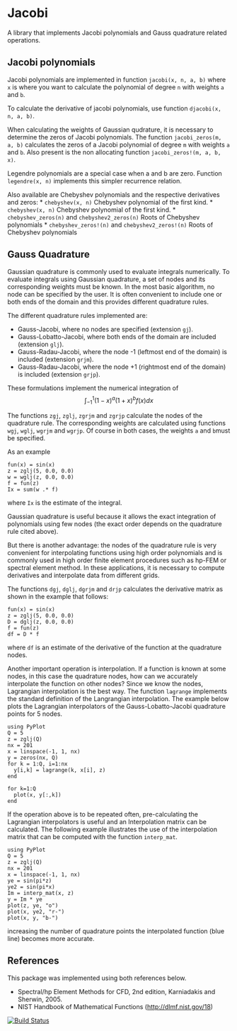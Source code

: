 # Jacobi

A library that implements Jacobi polynomials and Gauss 
quadrature related operations.

## Jacobi polynomials

Jacobi polynomials  are implemented in function 
`jacobi(x, n, a, b)` where `x` is where you want to calculate the 
polynomial of degree `n` with weights `a` and `b`.

To calculate the derivative of jacobi polynomials, use function 
`djacobi(x, n, a, b)`. 

When calculating the weights of Gaussian qudrature, it is necessary to determine
the zeros of Jacobi polynomials. The function `jacobi_zeros(m, a, b)` calculates the 
zeros of a Jacobi polynomial of degree `m` with weights `a` and `b`. Also present 
is the non allocating function `jacobi_zeros!(m, a, b, x)`.

Legendre polynomials are a special case when a and b are zero. 
Function `legendre(x, n)` implements this simpler recurrence relation.

Also available are Chebyshev polynomials and the respective derivatives and zeros:
     * `chebyshev(x, n)` Chebyshev polynomial of the first kind.
     * `chebyshev(x, n)` Chebyshev polynomial of the first kind.
     * `chebyshev_zeros(n)` and `chebyshev2_zeros(n)` Roots of Chebyshev polynomials
     * `chebyshev_zeros!(n)` and `chebyshev2_zeros!(n)` Roots of Chebyshev polynomials

     

## Gauss Quadrature

Gaussian quadrature is commonly used to evaluate integrals numerically. To evaluate 
integrals using Gaussian quadrature, a set of nodes and its corresponding weights must 
be known. In the most basic algorithm, no node can be specified by the user. It is 
often convenient to include one or both ends of the domain and this provides
different quadrature rules. 

The different quadrature rules implemented are:

 * Gauss-Jacobi, where no nodes are specified (extension `gj`).
 * Gauss-Lobatto-Jacobi, where both ends of the domain are included (extension `glj`).
 * Gauss-Radau-Jacobi, where the node -1 (leftmost end of the domain) is included 
   (extension `grjm`).
 * Gauss-Radau-Jacobi, where the node +1 (rightmost end of the domain) is included 
   (extension `grjp`).

These formulations implement the numerical integration of
$$
\int_{-1}^1 (1-x)^a(1+x)^b f(x)dx
$$

The functions `zgj`, `zglj`, `zgrjm` and `zgrjp` calculate the nodes of the quadrature
rule. The corresponding weights are calculated using functions `wgj`, `wglj`,
`wgrjm` and `wgrjp`. Of course in both cases, the weights `a` and `b`must be specified. 

As an example

```
fun(x) = sin(x)
z = zglj(5, 0.0, 0.0)
w = wglj(z, 0.0, 0.0)
f = fun(z)
Ix = sum(w .* f)
```
where `Ix` is the estimate of the integral.

Gaussian quadrature is useful because it allows the exact integration of polynomials
using few nodes (the exact order depends on the quadrature rule cited above).

But there is another advantage: the nodes of the quadrature rule is very convenient for
interpolating functions using high order polynomials and is commonly used in high order
finite element procedures such as hp-FEM or spectral element method. In these
 applications, it is necessary to compute derivatives and interpolate data from 
different grids. 

The functions `dgj`, `dglj`, `dgrjm` and `drjp` calculates the derivative matrix as 
shown in the example that follows:

```
fun(x) = sin(x)
z = zglj(5, 0.0, 0.0)
D = dglj(z, 0.0, 0.0)
f = fun(z)
df = D * f
```
where `df` is an estimate of the derivative of the function at the quadrature nodes.

Another important operation is interpolation. If a function is known at some nodes, 
in this case the quadrature nodes, how can we accurately interpolate the function on
other nodes? Since we know the nodes, Lagrangian interpolation is the best way.
The function `lagrange` implements the standard  definition of the Langrangian 
interpolation.  The example below plots the Lagrangian interpolators of
the Gauss-Lobatto-Jacobi quadrature points for 5 nodes.

```
using PyPlot
Q = 5
z = zglj(Q)
nx = 201
x = linspace(-1, 1, nx)
y = zeros(nx, Q)
for k = 1:Q, i=1:nx
  y[i,k] = lagrange(k, x[i], z)
end

for k=1:Q
  plot(x, y[:,k])
end
```

If the operation above is to be repeated often, pre-calculating the Lagrangian 
interpolators is useful and an Interpolation matrix can be calculated. The 
following example illustrates the use of the interpolation matrix that can 
be computed with the function `interp_mat`. 

```
using PyPlot
Q = 5
z = zglj(Q)
nx = 201
x = linspace(-1, 1, nx)
ye = sin(pi*z)
ye2 = sin(pi*x)
Im = interp_mat(x, z)
y = Im * ye
plot(z, ye, "o")
plot(x, ye2, "r-")
plot(x, y, "b-")
```
increasing the number of quadrature points the interpolated function (blue line) 
becomes more accurate.


## References

This package was implemented using both references below. 

 * Spectral/hp Element Methods for CFD, 2nd edition, Karniadakis and Sherwin, 2005.
 * NIST Handbook of Mathematical Functions (http://dlmf.nist.gov/18)




[![Build Status](https://travis-ci.org/pjabardo/Jacobi.jl.png)](https://travis-ci.org/pjabardo/Jacobi.jl)
